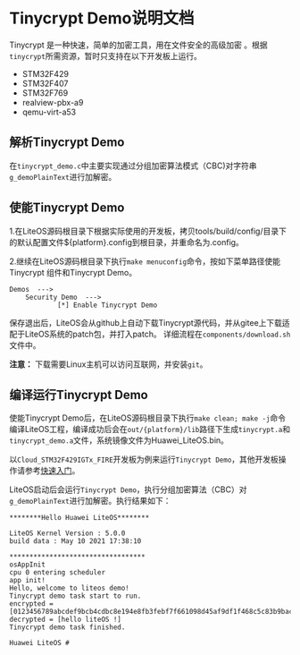 # Tinycrypt Demo说明文档
Tinycrypt 是一种快速，简单的加密工具，用在文件安全的高级加密 。根据`tinycrypt`所需资源，暂时只支持在以下开发板上运行。

- STM32F429
- STM32F407
- STM32F769
- realview-pbx-a9
- qemu-virt-a53

## 解析Tinycrypt Demo

在`tinycrypt_demo.c`中主要实现通过分组加密算法模式（CBC)对字符串`g_demoPlainText`进行加解密。
## 使能Tinycrypt Demo

1.在LiteOS源码根目录下根据实际使用的开发板，拷贝tools/build/config/目录下的默认配置文件${platform}.config到根目录，并重命名为.config。

2.继续在LiteOS源码根目录下执行`make menuconfig`命令，按如下菜单路径使能Tinycrypt 组件和Tinycrypt Demo。

```
Demos  --->
    Security Demo  --->
            [*] Enable Tinycrypt Demo 
```
保存退出后，LiteOS会从github上自动下载Tinycrypt源代码，并从gitee上下载适配于LiteOS系统的patch包，并打入patch。
详细流程在`components/download.sh`文件中。

**注意：** 下载需要Linux主机可以访问互联网，并安装`git`。

## 编译运行Tinycrypt Demo

使能Tinycrypt Demo后，在LiteOS源码根目录下执行`make clean; make -j`命令编译LiteOS工程，编译成功后会在`out/{platform}/lib`路径下生成`tinycrypt.a`和`tinycrypt_demo.a`文件，系统镜像文件为Huawei_LiteOS.bin。

以`Cloud_STM32F429IGTx_FIRE`开发板为例来运行`Tinycrypt Demo`，其他开发板操作请参考<a href="https://gitee.com/LiteOS/LiteOS/blob/master/doc/LiteOS_Quick_Start.md" target="_blank">快速入门</a>。

LiteOS启动后会运行`Tinycrypt Demo`，执行分组加密算法（CBC）对`g_demoPlainText`进行加解密。执行结果如下：
```
********Hello Huawei LiteOS********

LiteOS Kernel Version : 5.0.0
build data : May 10 2021 17:38:10

**********************************
osAppInit
cpu 0 entering scheduler
app init!
Hello, welcome to liteos demo!
Tinycrypt demo task start to run.
encrypted = [0123456789abcdef9bcb4cdbc8e194e8fb3febf7f661098d45af9df1f468c5c83b9bacd9df449ba]
decrypted = [hello liteOS !]
Tinycrypt demo task finished.

Huawei LiteOS #  
```
